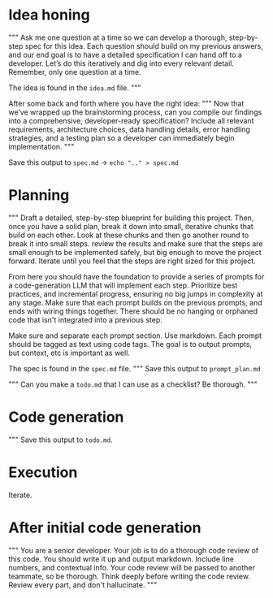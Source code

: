 # Idea honing

  """
  Ask me one question at a time so we can develop a thorough, step-by-step spec for this idea. Each question should build on my previous answers, and our end goal is to have a detailed specification I can hand off to a developer. Let’s do this iteratively and dig into every relevant detail. Remember, only one question at a time.

  The idea is found in the `idea.md` file.
  """

After some back and forth where you have the right idea:
  """
  Now that we’ve wrapped up the brainstorming process, can you compile our findings into a comprehensive, developer-ready specification? Include all relevant requirements, architecture choices, data handling details, error handling strategies, and a testing plan so a developer can immediately begin implementation.
  """

Save this output to `spec.md` -> `echo ".." > spec.md`

# Planning

  """
  Draft a detailed, step-by-step blueprint for building this project. Then, once you have a solid plan, break it down into small, iterative chunks that build on each other. Look at these chunks and then go another round to break it into small steps. review the results and make sure that the steps are small enough to be implemented safely, but big enough to move the project forward. Iterate until you feel that the steps are right sized for this project.

  From here you should have the foundation to provide a series of prompts for a code-generation LLM that will implement each step. Prioritize best practices, and incremental progress, ensuring no big jumps in complexity at any stage. Make sure that each prompt builds on the previous prompts, and ends with wiring things together. There should be no hanging or orphaned code that isn't integrated into a previous step.

  Make sure and separate each prompt section. Use markdown. Each prompt should be tagged as text using code tags. The goal is to output prompts, but context, etc is important as well.

  The spec is found in the `spec.md` file.
  """
Save this output to `prompt_plan.md` 

  """
  Can you make a `todo.md` that I can use as a checklist? Be thorough.
  """

# Code generation

  """
  Save this output to `todo.md`.

# Execution
Iterate.

# After initial code generation
  """
  You are a senior developer. Your job is to do a thorough code review of this code. You should write it up and output markdown. Include line numbers, and contextual info. Your code review will be passed to another teammate, so be thorough. Think deeply  before writing the code review. Review every part, and don't hallucinate.
  """

